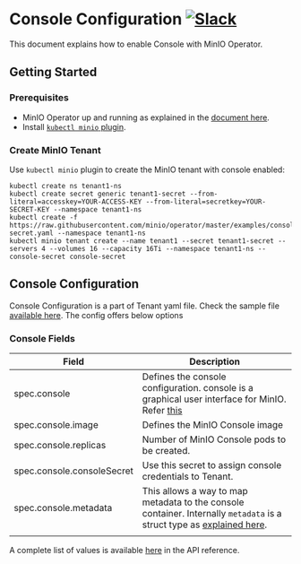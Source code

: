 # Console Configuration [![Slack](https://slack.min.io/slack?type=svg)](https://slack.min.io)

This document explains how to enable Console with MinIO Operator.

## Getting Started

### Prerequisites

- MinIO Operator up and running as explained in the [document here](https://github.com/minio/operator#operator-setup).
- Install [`kubectl minio` plugin](https://github.com/minio/operator/tree/master/kubectl-minio#install-plugin).

### Create MinIO Tenant

Use `kubectl minio` plugin to create the MinIO tenant with console enabled:

```
kubectl create ns tenant1-ns
kubectl create secret generic tenant1-secret --from-literal=accesskey=YOUR-ACCESS-KEY --from-literal=secretkey=YOUR-SECRET-KEY --namespace tenant1-ns
kubectl create -f https://raw.githubusercontent.com/minio/operator/master/examples/console-secret.yaml --namespace tenant1-ns
kubectl minio tenant create --name tenant1 --secret tenant1-secret --servers 4 --volumes 16 --capacity 16Ti --namespace tenant1-ns --console-secret console-secret
```

## Console Configuration

Console Configuration is a part of Tenant yaml file. Check the sample file [available here](https://raw.githubusercontent.com/minio/operator/master/examples/tenant.yaml). The config offers below options

### Console Fields

| Field                      | Description                                                                                                                                                                                |
|----------------------------|--------------------------------------------------------------------------------------------------------------------------------------------------------------------------------------------|
| spec.console               | Defines the console configuration. console is a graphical user interface for MinIO. Refer [this](https://github.com/minio/console)                                                         |
| spec.console.image         | Defines the MinIO Console image                                                                                                                                                            |
| spec.console.replicas      | Number of MinIO Console pods to be created.                                                                                                                                                |
| spec.console.consoleSecret | Use this secret to assign console credentials to Tenant.                                                                                                                                   |
| spec.console.metadata      | This allows a way to map metadata to the console container. Internally `metadata` is a struct type as [explained here](https://godoc.org/k8s.io/apimachinery/pkg/apis/meta/v1#ObjectMeta). |
|                            |                                                                                                                                                                                            |

A complete list of values is available [here](crd.adoc##consoleconfiguration) in the API reference.